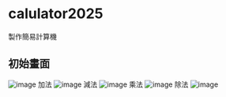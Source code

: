 # calulator2025
製作簡易計算機
## 初始畫面
![image](https://github.com/user-attachments/assets/d28b6ae7-333d-43b7-8357-c7fe9010c194)
加法
![image](https://github.com/user-attachments/assets/c18cc6c9-388a-401b-9381-de2a6beea0fa)
減法
![image](https://github.com/user-attachments/assets/72453531-e172-4d8f-9153-c82a47614a6c)
乘法
![image](https://github.com/user-attachments/assets/c4c9f0b3-1a4e-463c-b010-dbebd7b8c9e2)
除法
![image](https://github.com/user-attachments/assets/77861f36-8300-49a8-9ab9-bbd4aee76865)
